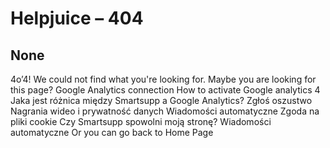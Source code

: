 # Helpjuice – 404
## None
4o’4!
We could not find what you're looking for. 
Maybe you are looking for this page?
Google Analytics connection
How to activate Google analytics 4
Jaka jest różnica między Smartsupp a Google Analytics?
Zgłoś oszustwo
Nagrania wideo i prywatność danych
Wiadomości automatyczne
Zgoda na pliki cookie
Czy Smartsupp spowolni moją stronę?
Wiadomości automatyczne
Or you can go back to Home Page

